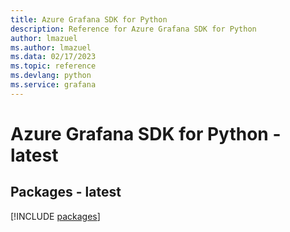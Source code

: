 ```yaml
---
title: Azure Grafana SDK for Python
description: Reference for Azure Grafana SDK for Python
author: lmazuel
ms.author: lmazuel
ms.data: 02/17/2023
ms.topic: reference
ms.devlang: python
ms.service: grafana
---
```

# Azure Grafana SDK for Python - latest
## Packages - latest
[!INCLUDE [packages](grafana-index.md)]